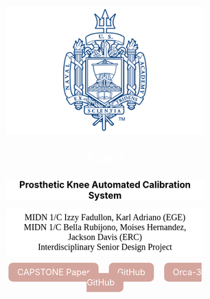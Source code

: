 <!-- markdownlint-disable first-line-h1 -->

<div style="background: background: linear-gradient(#3f87a6, #ebf8e1,rgb(60, 69, 246)); text-align: center; color: white; padding: 50px 20px; border-radius: 15px;">
  <img src="images/logo2.png" alt="Logo" style="" />
  
  <h1 >EX401 </h1>
  
  <h2 style="color: black; background-color: white"> Prosthetic Knee Automated Calibration System </h2>

  <ul style="list-style-type: none; padding: 10px 20px; font-family: 'calibri', serif; color: black; background-color: white; border-radius: 10px; margin-bottom: 25px">
    <li style="font-size: 20px;">MIDN 1/C Izzy Fadullon, Karl Adriano (EGE) </li>
    <li style="font-size: 20px;">MIDN 1/C Bella Rubijono, Moises Hernandez, Jackson Davis (ERC) </li>
    <li style="font-size: 20px;">Interdisciplinary Senior Design Project</li>
  </ul>

  <div>
    <a href="[insert website or pdf of report]" style="color: white; font-size: 20px; text-decoration: none; padding: 10px 20px; background-color: #D4A59D; border-radius: 10px; margin-right: 20px;">CAPSTONE Paper</a>
    <a href="https://github.com/xMagiJinx/capstone.git" style="color: white; font-size: 20px; text-decoration: none; padding: 10px 20px; background-color: #D4A59D; border-radius: 10px; margin-right: 20px;">GitHub</a>
    <a href="https://github.com/IrisDynamics/orca_matlab_source.git" style="color: white; font-size: 20px; text-decoration: none; padding: 10px 20px; background-color: #D4A59D; border-radius: 10px;">Orca-3 GitHub</a>
    
    
  </div>
</div>